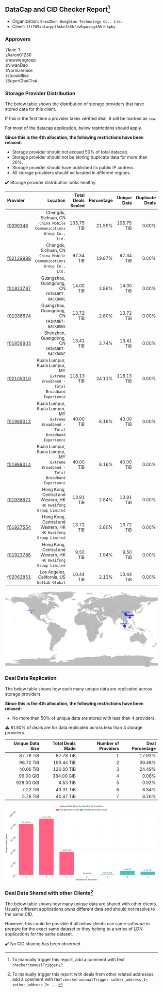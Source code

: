 ## DataCap and CID Checker Report[^1]
 - Organization: `ShenZhen HongDian Technology Co., Ltd.`
 - Client: `f1f765xblwrppl6mkn2b6kfzw6qwcngyk5hlhkpby`
### Approvers
`1`1ane-1<br/>`1`Aaron01230<br/>`1`newwebgroup<br/>`1`NiwanDao<br/>`1`Normalnoise<br/>`1`stcouldlisa<br/>`1`SuperChaiChai

### Storage Provider Distribution
The below table shows the distribution of storage providers that have stored data for this client.

If this is the first time a provider takes verified deal, it will be marked as `new`.

For most of the datacap application, below restrictions should apply.

**Since this is the 4th allocation, the following restrictions have been relaxed:**
 - Storage provider should not exceed 50% of total datacap.
 - Storage provider should not be storing duplicate data for more than 20%.
 - Storage provider should have published its public IP address.
 - All storage providers should be located in different regions.

✔️ Storage provider distribution looks healthy.

| Provider                                              |                                                                            Location | Total Deals Sealed | Percentage | Unique Data | Duplicate Deals |
| :---------------------------------------------------- | ----------------------------------------------------------------------------------: | -----------------: | ---------: | ----------: | --------------: |
| [f0399346](https://filfox.info/en/address/f0399346)   |              Chengdu, Sichuan, CN<br/>`China Mobile Communications Group Co., Ltd.` |         105.75 TiB |     21.59% |  105.75 TiB |           0.00% |
| [f02129988](https://filfox.info/en/address/f02129988) |              Chengdu, Sichuan, CN<br/>`China Mobile Communications Group Co., Ltd.` |          97.34 TiB |     19.87% |   97.34 TiB |           0.00% |
| [f01923787](https://filfox.info/en/address/f01923787) |                                    Guangzhou, Guangdong, CN<br/>`CHINANET-BACKBONE` |          14.00 TiB |      2.86% |   14.00 TiB |           0.00% |
| [f01938674](https://filfox.info/en/address/f01938674) |                                    Guangzhou, Guangdong, CN<br/>`CHINANET-BACKBONE` |          13.72 TiB |      2.80% |   13.72 TiB |           0.00% |
| [f01859603](https://filfox.info/en/address/f01859603) |                                     Shenzhen, Guangdong, CN<br/>`CHINANET-BACKBONE` |          13.41 TiB |      2.74% |   13.41 TiB |           0.00% |
| [f02105010](https://filfox.info/en/address/f02105010) | Kuala Lumpur, Kuala Lumpur, MY<br/>`Extreme Broadband - Total Broadband Experience` |         118.13 TiB |     24.11% |  118.13 TiB |           0.00% |
| [f01989013](https://filfox.info/en/address/f01989013) | Kuala Lumpur, Kuala Lumpur, MY<br/>`Extreme Broadband - Total Broadband Experience` |          40.00 TiB |      8.16% |   40.00 TiB |           0.00% |
| [f01989014](https://filfox.info/en/address/f01989014) | Kuala Lumpur, Kuala Lumpur, MY<br/>`Extreme Broadband - Total Broadband Experience` |          40.00 TiB |      8.16% |   40.00 TiB |           0.00% |
| [f01938671](https://filfox.info/en/address/f01938671) |                  Hong Kong, Central and Western, HK<br/>`HK Kwaifong Group Limited` |          13.91 TiB |      2.84% |   13.91 TiB |           0.00% |
| [f01927554](https://filfox.info/en/address/f01927554) |                  Hong Kong, Central and Western, HK<br/>`HK Kwaifong Group Limited` |          13.72 TiB |      2.80% |   13.72 TiB |           0.00% |
| [f01923786](https://filfox.info/en/address/f01923786) |                  Hong Kong, Central and Western, HK<br/>`HK Kwaifong Group Limited` |           9.50 TiB |      1.94% |    9.50 TiB |           0.00% |
| [f02062851](https://filfox.info/en/address/f02062851) |                                     Los Angeles, California, US<br/>`NetLab Global` |          10.44 TiB |      2.13% |   10.44 TiB |           0.00% |

<img src="https://raw.githubusercontent.com/data-preservation-programs/filplus-checker-assets/main/filecoin-project/filecoin-plus-large-datasets/issues/1417/1685326653565.png"/>

### Deal Data Replication
The below table shows how each many unique data are replicated across storage providers.


**Since this is the 4th allocation, the following restrictions have been relaxed:**
- No more than 50% of unique data are stored with less than 4 providers.

⚠️ 81.90% of deals are for data replicated across less than 4 storage providers.

| Unique Data Size | Total Deals Made | Number of Providers | Deal Percentage |
| ---------------: | ---------------: | ------------------: | --------------: |
|        87.78 TiB |        87.78 TiB |                   1 |          17.92% |
|        96.72 TiB |       193.44 TiB |                   2 |          39.48% |
|        40.00 TiB |       120.00 TiB |                   3 |          24.49% |
|        96.00 GiB |       384.00 GiB |                   4 |           0.08% |
|       928.00 GiB |         4.53 TiB |                   5 |           0.92% |
|         7.22 TiB |        43.31 TiB |                   6 |           8.84% |
|         5.78 TiB |        40.47 TiB |                   7 |           8.26% |

<img src="https://raw.githubusercontent.com/data-preservation-programs/filplus-checker-assets/main/filecoin-project/filecoin-plus-large-datasets/issues/1417/1685326654260.png"/>

### Deal Data Shared with other Clients[^3]
The below table shows how many unique data are shared with other clients.
Usually different applications owns different data and should not resolve to the same CID.

However, this could be possible if all below clients use same software to prepare for the exact same dataset or they belong to a series of LDN applications for the same dataset.

✔️ No CID sharing has been observed.

[^1]: To manually trigger this report, add a comment with text `checker:manualTrigger`

[^2]: Deals from those addresses are combined into this report as they are specified with `checker:manualTrigger`

[^3]: To manually trigger this report with deals from other related addresses, add a comment with text `checker:manualTrigger <other_address_1> <other_address_2> ...`
